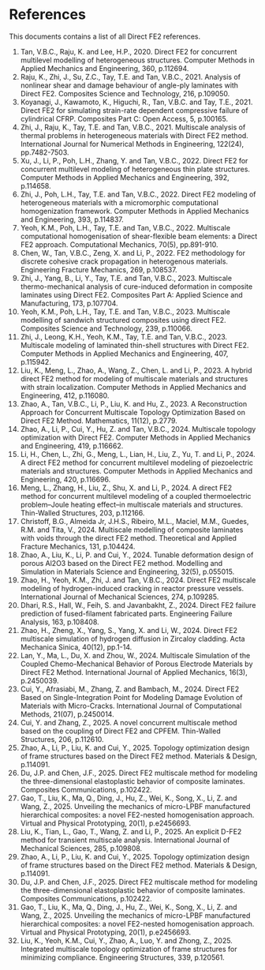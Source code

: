 # References

This documents contains a list of all Direct FE2 references.  

1) Tan, V.B.C., Raju, K. and Lee, H.P., 2020. Direct FE2 for concurrent multilevel modelling of heterogeneous structures. Computer Methods in Applied Mechanics and Engineering, 360, p.112694.
2) Raju, K., Zhi, J., Su, Z.C., Tay, T.E. and Tan, V.B.C., 2021. Analysis of nonlinear shear and damage behaviour of angle-ply laminates with Direct FE2. Composites Science and Technology, 216, p.109050.
3) Koyanagi, J., Kawamoto, K., Higuchi, R., Tan, V.B.C. and Tay, T.E., 2021. Direct FE2 for simulating strain-rate dependent compressive failure of cylindrical CFRP. Composites Part C: Open Access, 5, p.100165.
4) Zhi, J., Raju, K., Tay, T.E. and Tan, V.B.C., 2021. Multiscale analysis of thermal problems in heterogeneous materials with Direct FE2 method. International Journal for Numerical Methods in Engineering, 122(24), pp.7482-7503.
5) Xu, J., Li, P., Poh, L.H., Zhang, Y. and Tan, V.B.C., 2022. Direct FE2 for concurrent multilevel modeling of heterogeneous thin plate structures. Computer Methods in Applied Mechanics and Engineering, 392, p.114658.
6) Zhi, J., Poh, L.H., Tay, T.E. and Tan, V.B.C., 2022. Direct FE2 modeling of heterogeneous materials with a micromorphic computational homogenization framework. Computer Methods in Applied Mechanics and Engineering, 393, p.114837.
7) Yeoh, K.M., Poh, L.H., Tay, T.E. and Tan, V.B.C., 2022. Multiscale computational homogenisation of shear-flexible beam elements: a Direct FE2 approach. Computational Mechanics, 70(5), pp.891-910.
8) Chen, W., Tan, V.B.C., Zeng, X. and Li, P., 2022. FE2 methodology for discrete cohesive crack propagation in heterogenous materials. Engineering Fracture Mechanics, 269, p.108537.
9) Zhi, J., Yang, B., Li, Y., Tay, T.E. and Tan, V.B.C., 2023. Multiscale thermo-mechanical analysis of cure-induced deformation in composite laminates using Direct FE2. Composites Part A: Applied Science and Manufacturing, 173, p.107704.
10) Yeoh, K.M., Poh, L.H., Tay, T.E. and Tan, V.B.C., 2023. Multiscale modelling of sandwich structured composites using direct FE2. Composites Science and Technology, 239, p.110066.
11) Zhi, J., Leong, K.H., Yeoh, K.M., Tay, T.E. and Tan, V.B.C., 2023. Multiscale modeling of laminated thin-shell structures with Direct FE2. Computer Methods in Applied Mechanics and Engineering, 407, p.115942.
12) Liu, K., Meng, L., Zhao, A., Wang, Z., Chen, L. and Li, P., 2023. A hybrid direct FE2 method for modeling of multiscale materials and structures with strain localization. Computer Methods in Applied Mechanics and Engineering, 412, p.116080.
13) Zhao, A., Tan, V.B.C., Li, P., Liu, K. and Hu, Z., 2023. A Reconstruction Approach for Concurrent Multiscale Topology Optimization Based on Direct FE2 Method. Mathematics, 11(12), p.2779.
14) Zhao, A., Li, P., Cui, Y., Hu, Z. and Tan, V.B.C., 2024. Multiscale topology optimization with Direct FE2. Computer Methods in Applied Mechanics and Engineering, 419, p.116662.
15) Li, H., Chen, L., Zhi, G., Meng, L., Lian, H., Liu, Z., Yu, T. and Li, P., 2024. A direct FE2 method for concurrent multilevel modeling of piezoelectric materials and structures. Computer Methods in Applied Mechanics and Engineering, 420, p.116696.
16) Meng, L., Zhang, H., Liu, Z., Shu, X. and Li, P., 2024. A direct FE2 method for concurrent multilevel modeling of a coupled thermoelectric problem–Joule heating effect–in multiscale materials and structures. Thin-Walled Structures, 203, p.112166.
17) Christoff, B.G., Almeida Jr, J.H.S., Ribeiro, M.L., Maciel, M.M., Guedes, R.M. and Tita, V., 2024. Multiscale modelling of composite laminates with voids through the direct FE2 method. Theoretical and Applied Fracture Mechanics, 131, p.104424.
18) Zhao, A., Liu, K., Li, P. and Cui, Y., 2024. Tunable deformation design of porous Al2O3 based on the Direct FE2 method. Modelling and Simulation in Materials Science and Engineering, 32(5), p.055015.
19) Zhao, H., Yeoh, K.M., Zhi, J. and Tan, V.B.C., 2024. Direct FE2 multiscale modeling of hydrogen-induced cracking in reactor pressure vessels. International Journal of Mechanical Sciences, 274, p.109285.
20) Dhari, R.S., Hall, W., Feih, S. and Javanbakht, Z., 2024. Direct FE2 failure prediction of fused-filament fabricated parts. Engineering Failure Analysis, 163, p.108408.
21) Zhao, H., Zheng, X., Yang, S., Yang, X. and Li, W., 2024. Direct FE2 multiscale simulation of hydrogen diffusion in Zircaloy cladding. Acta Mechanica Sinica, 40(12), pp.1-14.
22) Lan, Y., Ma, L., Du, X. and Zhou, W., 2024. Multiscale Simulation of the Coupled Chemo-Mechanical Behavior of Porous Electrode Materials by Direct FE2 Method. International Journal of Applied Mechanics, 16(3), p.2450039.
23) Cui, Y., Afrasiabi, M., Zhang, Z. and Bambach, M., 2024. Direct FE2 Based on Single-Integration Point for Modeling Damage Evolution of Materials with Micro-Cracks. International Journal of Computational Methods, 21(07), p.2450014.
24) Cui, Y. and Zhang, Z., 2025. A novel concurrent multiscale method based on the coupling of Direct FE2 and CPFEM. Thin-Walled Structures, 206, p.112610.
25) Zhao, A., Li, P., Liu, K. and Cui, Y., 2025. Topology optimization design of frame structures based on the Direct FE2 method. Materials & Design, p.114091.
26) Du, J.P. and Chen, J.F., 2025. Direct FE2 multiscale method for modeling the three-dimensional elastoplastic behavior of composite laminates. Composites Communications, p.102422.
27) Gao, T., Liu, K., Ma, Q., Ding, J., Hu, Z., Wei, K., Song, X., Li, Z. and Wang, Z., 2025. Unveiling the mechanics of micro-LPBF manufactured hierarchical composites: a novel FE2-nested homogenisation approach. Virtual and Physical Prototyping, 20(1), p.e2456693.
28) Liu, K., Tian, L., Gao, T., Wang, Z. and Li, P., 2025. An explicit D-FE2 method for transient multiscale analysis. International Journal of Mechanical Sciences, 285, p.109808.
29) Zhao, A., Li, P., Liu, K. and Cui, Y., 2025. Topology optimization design of frame structures based on the Direct FE2 method. Materials & Design, p.114091.
30) Du, J.P. and Chen, J.F., 2025. Direct FE2 multiscale method for modeling the three-dimensional elastoplastic behavior of composite laminates. Composites Communications, p.102422.
31) Gao, T., Liu, K., Ma, Q., Ding, J., Hu, Z., Wei, K., Song, X., Li, Z. and Wang, Z., 2025. Unveiling the mechanics of micro-LPBF manufactured hierarchical composites: a novel FE2-nested homogenisation approach. Virtual and Physical Prototyping, 20(1), p.e2456693.
32) Liu, K., Yeoh, K.M., Cui, Y., Zhao, A., Luo, Y. and Zhong, Z., 2025. Integrated multiscale topology optimization of frame structures for minimizing compliance. Engineering Structures, 339, p.120561.
